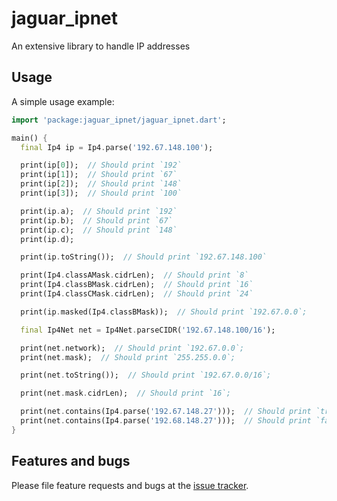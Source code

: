 # jaguar_ipnet

An extensive library to handle IP addresses

## Usage

A simple usage example:

````dart
import 'package:jaguar_ipnet/jaguar_ipnet.dart';

main() {
  final Ip4 ip = Ip4.parse('192.67.148.100');

  print(ip[0]);  // Should print `192`
  print(ip[1]);  // Should print `67`
  print(ip[2]);  // Should print `148`
  print(ip[3]);  // Should print `100`

  print(ip.a);  // Should print `192`
  print(ip.b);  // Should print `67`
  print(ip.c);  // Should print `148`
  print(ip.d);

  print(ip.toString());  // Should print `192.67.148.100`

  print(Ip4.classAMask.cidrLen);  // Should print `8`
  print(Ip4.classBMask.cidrLen);  // Should print `16`
  print(Ip4.classCMask.cidrLen);  // Should print `24`

  print(ip.masked(Ip4.classBMask));  // Should print `192.67.0.0`;

  final Ip4Net net = Ip4Net.parseCIDR('192.67.148.100/16');

  print(net.network);  // Should print `192.67.0.0`;
  print(net.mask);  // Should print `255.255.0.0`;

  print(net.toString());  // Should print `192.67.0.0/16`;

  print(net.mask.cidrLen);  // Should print `16`;

  print(net.contains(Ip4.parse('192.67.148.27')));  // Should print `true`;
  print(net.contains(Ip4.parse('192.68.148.27')));  // Should print `false`;
}
````

## Features and bugs

Please file feature requests and bugs at the [issue tracker][tracker].

[tracker]: http://example.com/issues/replaceme
